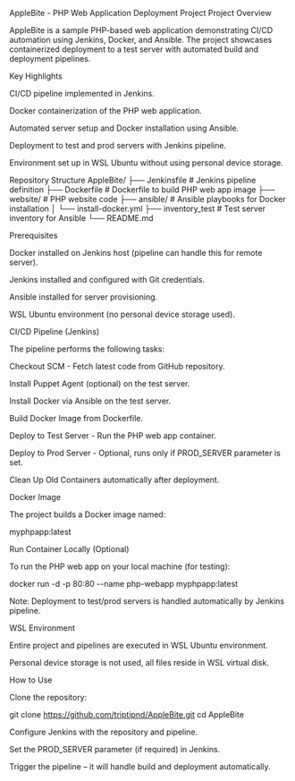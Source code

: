 AppleBite - PHP Web Application Deployment Project
Project Overview

AppleBite is a sample PHP-based web application demonstrating CI/CD automation using Jenkins, Docker, and Ansible. The project showcases containerized deployment to a test server with automated build and deployment pipelines.

Key Highlights

CI/CD pipeline implemented in Jenkins.

Docker containerization of the PHP web application.

Automated server setup and Docker installation using Ansible.

Deployment to test and prod servers with Jenkins pipeline.

Environment set up in WSL Ubuntu without using personal device storage.

Repository Structure
AppleBite/
├── Jenkinsfile             # Jenkins pipeline definition
├── Dockerfile              # Dockerfile to build PHP web app image
├── website/                # PHP website code
├── ansible/                # Ansible playbooks for Docker installation
│   └── install-docker.yml
├── inventory_test           # Test server inventory for Ansible
└── README.md

Prerequisites

Docker installed on Jenkins host (pipeline can handle this for remote server).

Jenkins installed and configured with Git credentials.

Ansible installed for server provisioning.

WSL Ubuntu environment (no personal device storage used).

CI/CD Pipeline (Jenkins)

The pipeline performs the following tasks:

Checkout SCM - Fetch latest code from GitHub repository.

Install Puppet Agent (optional) on the test server.

Install Docker via Ansible on the test server.

Build Docker Image from Dockerfile.

Deploy to Test Server - Run the PHP web app container.

Deploy to Prod Server - Optional, runs only if PROD_SERVER parameter is set.

Clean Up Old Containers automatically after deployment.

Docker Image

The project builds a Docker image named:

myphpapp:latest

Run Container Locally (Optional)

To run the PHP web app on your local machine (for testing):

docker run -d -p 80:80 --name php-webapp myphpapp:latest


Note: Deployment to test/prod servers is handled automatically by Jenkins pipeline.

WSL Environment

Entire project and pipelines are executed in WSL Ubuntu environment.

Personal device storage is not used, all files reside in WSL virtual disk.

How to Use

Clone the repository:

git clone https://github.com/triptipnd/AppleBite.git
cd AppleBite


Configure Jenkins with the repository and pipeline.

Set the PROD_SERVER parameter (if required) in Jenkins.

Trigger the pipeline – it will handle build and deployment automatically.
